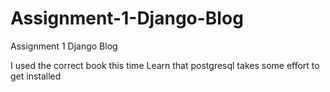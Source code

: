# Assignment-1-Django-Blog
Assignment 1 Django Blog

I used the correct book this time
Learn that postgresql takes some effort to get installed
